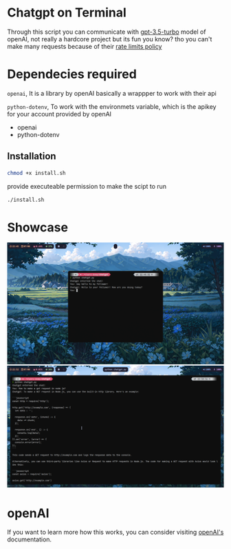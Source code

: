 
# Chatgpt on Terminal
Through this script you can communicate with [gpt-3.5-turbo](https://platform.openai.com/docs/models/gpt-3-5) model of openAI, not really a hardcore project but its fun you know? tho you can't make many requests because of their [rate limits policy](https://platform.openai.com/docs/guides/rate-limits)

# Dependecies required
`openai`, It is a library by openAI basically a wrappper to work with their api

`python-dotenv`, To work with the environmets variable, which is the apikey for your account provided by openAI
- openai
- python-dotenv

## Installation
```bash
chmod +x install.sh

```
provide executeable permission to make the scipt to run
```bash
./install.sh
```
# Showcase
![chatgpt](misc/chat1.png)
![chatgpt](misc/chat0.png)

# openAI
If you want to learn more how this works, you can consider visiting [openAI's](https://platform.openai.com/docs/introduction) documentation.
